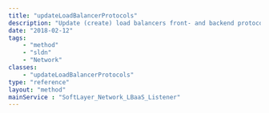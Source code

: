 ```yaml
---
title: "updateLoadBalancerProtocols"
description: "Update (create) load balancers front- and backend protocols and return load balancer object with listeners (frontend), pools (backend), server instances (members) and datacenter populated. Note if a protocolConfiguration has no listenerUuid set, this function will create the specified front- and backend accordingly. Otherwise the given front- and backend will be updated with the new protocol and port. "
date: "2018-02-12"
tags:
    - "method"
    - "sldn"
    - "Network"
classes:
    - "updateLoadBalancerProtocols"
type: "reference"
layout: "method"
mainService : "SoftLayer_Network_LBaaS_Listener"
---
```

